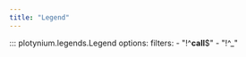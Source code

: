 ```yaml
---
title: "Legend"
---
```


::: plotynium.legends.Legend
    options:
        filters:
            - "!^__call__$"
            - "!^_"
